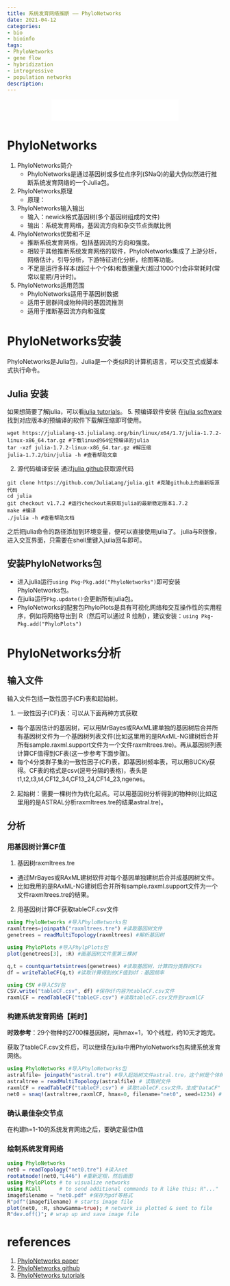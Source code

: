 ```yaml
---
title: 系统发育网络推断 —— PhyloNetworks
date: 2021-04-12
categories: 
- bio
- bioinfo
tags: 
- PhyloNetworks
- gene flow
- hybridization
- introgressive
- population networks
description: 
---
```


<div align="middle"><iframe frameborder="no" border="0" marginwidth="0" marginheight="0" width=298 height=52 src="//music.163.com/outchain/player?type=2&id=20707476&auto=1&height=32"></iframe><music URL></div>

# PhyloNetworks
1. PhyloNetworks简介
   - PhyloNetworks是通过基因树或多位点序列(SNaQ)的最大伪似然进行推断系统发育网络的一个Julia包。
2. PhyloNetworks原理
   - 原理：
3. PhyloNetworks输入输出
   - 输入：newick格式基因树(多个基因树组成的文件)
   - 输出：系统发育网络，基因流方向和杂交节点贡献比例
4. PhyloNetworks优势和不足
   - 推断系统发育网络，包括基因流的方向和强度。
   - 相较于其他推断系统发育网络的软件，PhyloNetworks集成了上游分析，网络估计，引导分析，下游特征进化分析，绘图等功能。
   - 不足是运行多样本(超过十个个体)和数据量大(超过1000个)会非常耗时(常常以星期/月计时)。
5. PhyloNetworks适用范围
   - PhyloNetworks适用于基因树数据
   - 适用于居群间或物种间的基因流推测
   - 适用于推断基因流方向和强度

# PhyloNetworks安装
PhyloNetworks是Julia包，Julia是一个类似R的计算机语言，可以交互式或脚本式执行命令。
## Julia 安装
如果想简要了解julia，可以看[julia tutorials](https://learnxinyminutes.com/docs/julia/)。
5. 预编译软件安装
在[julia software](https://julialang.org/downloads/)找到对应版本的预编译的软件下载解压缩即可使用。
```shell
wget https://julialang-s3.julialang.org/bin/linux/x64/1.7/julia-1.7.2-linux-x86_64.tar.gz #下载linux的64位预编译的julia
tar -xzf julia-1.7.2-linux-x86_64.tar.gz #解压缩
julia-1.7.2/bin/julia -h #查看帮助文章
```

2. 源代码编译安装
通过[julia github](https://github.com/JuliaLang/julia)获取源代码
```shell
git clone https://github.com/JuliaLang/julia.git #克隆github上的最新版源代码
cd julia
git checkout v1.7.2 #运行checkout来获取julia的最新稳定版本1.7.2
make #编译
./julia -h #查看帮助文档
```

之后把julia命令的路径添加到环境变量，便可以直接使用julia了。
julia与R很像，进入交互界面，只需要在shell里键入julia回车即可。

## 安装PhyloNetworks包
- 进入julia运行`using Pkg`-`Pkg.add("PhyloNetworks")`即可安装PhyloNetworks包。
- 在julia运行`Pkg.update()`会更新所有julia包。
- PhyloNetworks的配套包PhyloPlots是具有可视化网络和交互操作性的实用程序，例如将网络导出到 R（然后可以通过 R 绘制），建议安装：`using Pkg`-`Pkg.add("PhyloPlots")`

# PhyloNetworks分析
## 输入文件
输入文件包括一致性因子(CF)表和起始树。
1. 一致性因子(CF)表：可以从下面两种方式获取
- 每个基因估计的基因树，可以用MrBayes或RAxML建单独的基因树后合并所有基因树文件为一个基因树列表文件(比如这里用的是RAxML-NG建树后合并所有sample.raxml.support文件为一个文件raxmltrees.tre)。再从基因树列表计算CF值得到CF表(这一步参考下面步骤)。
- 每个4分类群子集的一致性因子(CF)表，即基因树频率表，可以用BUCKy获得。CF表的格式是csv(逗号分隔的表格)，表头是t1,t2,t3,t4,CF12_34,CF13_24,CF14_23,ngenes。
2. 起始树：需要一棵树作为优化起点。可以用基因树分析得到的物种树(比如这里用的是ASTRAL分析raxmltrees.tre的结果astral.tre)。

## 分析
### 用基因树计算CF值
1. 基因树raxmltrees.tre
- 通过MrBayes或RAxML建树软件对每个基因单独建树后合并成基因树文件。
- 比如我用的是RAxML-NG建树后合并所有sample.raxml.support文件为一个文件raxmltrees.tre的结果。

2. 用基因树计算CF获取tableCF.csv文件

```julia
using PhyloNetworks #导入PhyloNetworks包
raxmltrees=joinpath("raxmltrees.tre") #读取基因树文件
genetrees = readMultiTopology(raxmltrees) #解析基因树

using PhyloPlots #导入PhylpPlots包
plot(genetrees[3], :R) #画基因树文件里第三棵树

q,t = countquartetsintrees(genetrees) #读取基因树，计算四分类群的CFs
df = writeTableCF(q,t) #读取计算得到的CF值到df：基因频率

using CSV #导入CSV包
CSV.write("tableCF.csv", df) #保存df内容为tableCF.csv文件
raxmlCF = readTableCF("tableCF.csv") #读取tableCF.csv文件到raxmlCF
```

### 构建系统发育网络【耗时】
**时效参考**：29个物种的2700棵基因树，用hmax=1，10个线程，约10天才跑完。

获取了tableCF.csv文件后，可以继续在julia中用PhyloNetworks包构建系统发育网络。

```julia
using PhyloNetworks #导入PhyloNetworks包
astralfile= joinpath("astral.tre") #导入起始树文件astral.tre，这个树是个体树
astraltree = readMultiTopology(astralfile) # 读取树文件
raxmlCF = readTableCF("tableCF.csv") # 读取tableCF.csv文件，生成"DataCF" 对象
net0 = snaq!(astraltree,raxmlCF, hmax=0, filename="net0", seed=1234) #
```

### 确认最佳杂交节点
在构建h=1-10的系统发育网络之后，要确定最佳h值

### 绘制系统发育网络
```julia
using PhyloNetworks
net0 = readTopology("net0.tre") #读入net
rootatnode!(net0,"L446") #重新定根，然后画图
using PhyloPlots # to visualize networks
using RCall      # to send additional commands to R like this: R"..."
imagefilename = "net0.pdf" #保存为pdf等格式
R"pdf"(imagefilename) # starts image file
plot(net0, :R, showGamma=true); # network is plotted & sent to file
R"dev.off()"; # wrap up and save image file
```

# references
1. [PhyloNetworks paper](https://academic.oup.com/mbe/article/34/12/3292/4103410)
2. [PhyloNetworks github](https://github.com/crsl4/PhyloNetworks.jl)
3. [PhyloNetworks tutorials](https://crsl4.github.io/PhyloNetworks.jl/dev/)